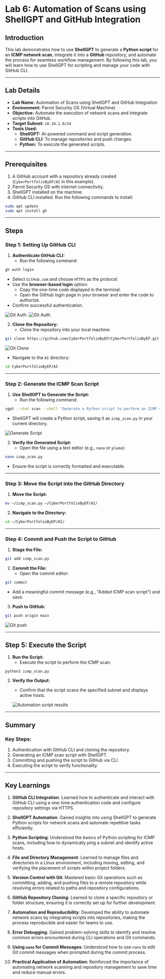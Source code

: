 # Lab 6: Automation of Scans using ShellGPT and GitHub Integration

## Introduction

This lab demonstrates how to use **ShellGPT** to generate a **Python script** for an **ICMP network scan**, integrate it into a **GitHub** repository, and automate the process for seamless workflow management. By following this lab, you will learn how to use ShellGPT for scripting and manage your code with GitHub CLI.

---

## Lab Details

- **Lab Name:** Automation of Scans using ShellGPT and GitHub Integration
- **Environment:** Parrot Security OS (Virtual Machine)
- **Objective:** Automate the execution of network scans and integrate scripts into GitHub.
- **Target Subnet:** `10.10.1.0/24`
- **Tools Used:**
  - **ShellGPT:** AI-powered command and script generation.
  - **GitHub CLI:** To manage repositories and push changes.
  - **Python:** To execute the generated scripts.

---

## Prerequisites

1. A GitHub account with a repository already created (`CyberPortfolioByEP/AI` in this example).
2. Parrot Security OS with internet connectivity.
3. ShellGPT installed on the machine.
4. GitHub CLI installed. Run the following commands to install:

```bash
sudo apt update
sudo apt install gh
```
---

## Steps

### Step 1: Setting Up GitHub CLI

1. **Authenticate GitHub CLI:**
   - Run the following command:

```bash
gh auth login
```
   - Select `GitHub.com` and choose `HTTPS` as the protocol.
   - Use the **browser-based login** option:
     - Copy the one-time code displayed in the terminal.
     - Open the GitHub login page in your browser and enter the code to authorize.
   - Confirm successful authentication.

   ![Git Auth.](https://i.imgur.com/rziWXTC.png)
   ![Git Auth.](https://i.imgur.com/zezbDe2.png)
    
2. **Clone the Repository:**
   - Clone the repository into your local machine:

```bash
git clone https://github.com/CyberPortfolioByEP/CyberPortfolioByEP.git
```
   ![Git Clone](https://i.imgur.com/tfa1Xbg.png)
   
   - Navigate to the `AI` directory:

```bash
cd CyberPortfolioByEP/AI
```
---

### Step 2: Generate the ICMP Scan Script

1. **Use ShellGPT to Generate the Script:**
   - Run the following command:

```bash
sgpt --chat scan --shell "Generate a Python script to perform an ICMP scan on the subnet 10.10.1.0/24"
```
   - ShellGPT will create a Python script, saving it as `icmp_scan.py` in your current directory.
     
   ![Generate Script](https://i.imgur.com/KGzf8lA.png)

2. **Verify the Generated Script:**
   - Open the file using a text editor (e.g., `nano` or `pluma`):

```bash
nano icmp_scan.py
```
   - Ensure the script is correctly formatted and executable.

---

### Step 3: Move the Script into the GitHub Directory

1. **Move the Script:**

```bash
mv ~/icmp_scan.py ~/CyberPortfolioByEP/AI/
```
2. **Navigate to the Directory:**

```bash
cd ~/CyberPortfolioByEP/AI/
```

---

### Step 4: Commit and Push the Script to GitHub

1. **Stage the File:**

```bash
git add icmp_scan.py
```
2. **Commit the File:**
   - Open the commit editor:

```bash
git commit
```
   - Add a meaningful commit message (e.g., "Added ICMP scan script") and save.

3. **Push to GitHub:**

```bash
git push origin main
```
   ![Git push](https://i.imgur.com/jzG9K0F.png)

---

## Step 5: Execute the Script

1. **Run the Script:**
   - Execute the script to perform the ICMP scan:

```bash
python3 icmp_scan.py
```
2. **Verify the Output:**
   - Confirm that the script scans the specified subnet and displays active hosts.
     
   ![Automation script results](https://i.imgur.com/oBqWA5e.png)
   
---

## Summary

### Key Steps:

1. Authentication with GitHub CLI and cloning the repository.
2. Generating an ICMP scan script with ShellGPT.
3. Committing and pushing the script to GitHub via CLI.
4. Executing the script to verify functionality.
---

## Key Learnings

1. **GitHub CLI Integration**: Learned how to authenticate and interact with GitHub CLI using a one-time authentication code and configure repository settings via HTTPS.

2. **ShellGPT Automation**: Gained insights into using ShellGPT to generate Python scripts for network scans and automate repetitive tasks efficiently.

3. **Python Scripting**: Understood the basics of Python scripting for ICMP scans, including how to dynamically ping a subnet and identify active hosts.

4. **File and Directory Management**: Learned to manage files and directories in a Linux environment, including moving, editing, and verifying the placement of scripts within project folders.

5. **Version Control with Git**: Mastered basic Git operations such as committing, adding, and pushing files to a remote repository while resolving errors related to paths and repository configurations.

6. **GitHub Repository Cloning**: Learned to clone a specific repository or folder structure, ensuring it is correctly set up for further development.

7. **Automation and Reproducibility**: Developed the ability to automate network scans by integrating scripts into repositories, making the process reproducible and easier for teams to use.

8. **Error Debugging**: Gained problem-solving skills to identify and resolve common errors encountered during CLI operations and Git commands.

9. **Using `nano` for Commit Messages**: Understood how to use `nano` to edit Git commit messages when prompted during the commit process.

10. **Practical Application of Automation**: Reinforced the importance of automating network scanning and repository management to save time and reduce manual errors.
